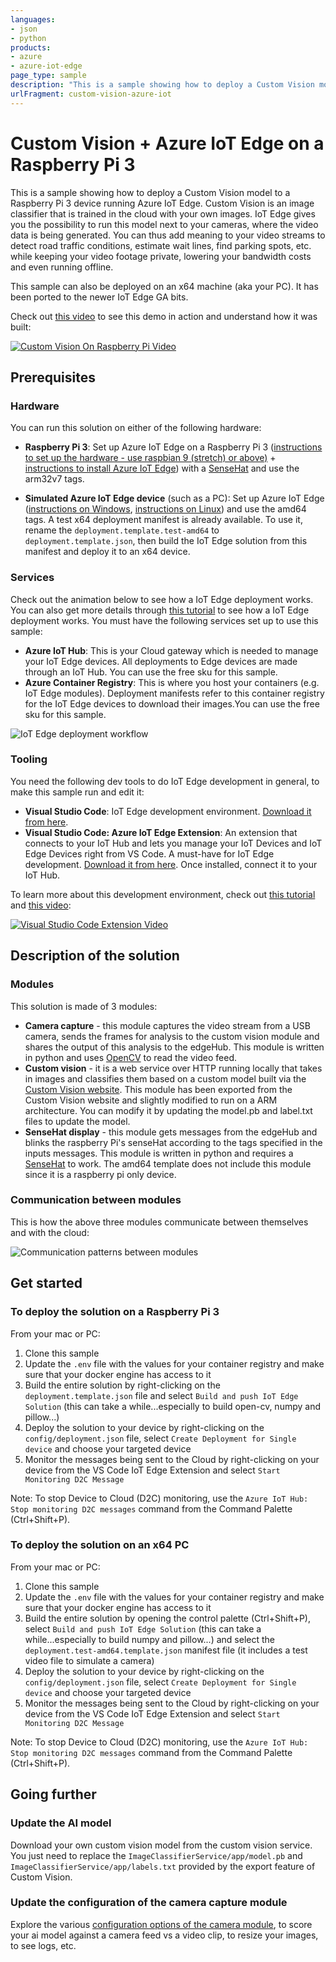 ```yaml
---
languages:
- json
- python
products:
- azure
- azure-iot-edge
page_type: sample
description: "This is a sample showing how to deploy a Custom Vision model to a Raspberry Pi 3 device running Azure IoT Edge."
urlFragment: custom-vision-azure-iot
---
```


# Custom Vision + Azure IoT Edge on a Raspberry Pi 3

This is a sample showing how to deploy a Custom Vision model to a Raspberry Pi 3 device running Azure IoT Edge. Custom Vision is an image classifier that is trained in the cloud with your own images. IoT Edge gives you the possibility to run this model next to your cameras, where the video data is being generated. You can thus add meaning to your video streams to detect road traffic conditions, estimate wait lines, find parking spots, etc. while keeping your video footage private, lowering your bandwidth costs and even running offline.

This sample can also be deployed on an x64 machine (aka your PC). It has been ported to the newer IoT Edge GA bits.

Check out [this video](https://www.youtube.com/watch?v=_K5fqGLO8us) to see this demo in action and understand how it was built:

[![Custom Vision On Raspberry Pi Video](assets/CustomVisionOnRPiDemo.png)](https://www.youtube.com/watch?v=_K5fqGLO8us)

## Prerequisites

### Hardware
You can run this solution on either of the following hardware:

- **Raspberry Pi 3**: Set up Azure IoT Edge on a Raspberry Pi 3 ([instructions to set up the hardware - use raspbian 9 (stretch) or above)](https://blog.jongallant.com/2017/11/raspberrypi-setup/) + [instructions to install Azure IoT Edge](https://docs.microsoft.com/en-us/azure/iot-edge/how-to-install-iot-edge-linux-arm)) with a [SenseHat](https://www.raspberrypi.org/products/sense-hat/) and use the arm32v7 tags.

- **Simulated Azure IoT Edge device** (such as a PC): Set up Azure IoT Edge ([instructions on Windows](https://docs.microsoft.com/en-us/azure/iot-edge/how-to-install-iot-edge-windows-with-linux), [instructions on Linux](https://docs.microsoft.com/en-us/azure/iot-edge/how-to-install-iot-edge-linux)) and use the amd64 tags. A test x64 deployment manifest is already available. To use it, rename the `deployment.template.test-amd64` to `deployment.template.json`, then build the IoT Edge solution from this manifest and deploy it to an x64 device.
 
### Services
Check out the animation below to see how a IoT Edge deployment works. You can also get more details through [this tutorial](https://docs.microsoft.com/en-us/azure/iot-edge/module-deployment-monitoring) to see how a IoT Edge deployment works. You must have the following services set up to use this sample:
- **Azure IoT Hub**: This is your Cloud gateway which is needed to manage your IoT Edge devices. All deployments to Edge devices are made through an IoT Hub. You can use the free sku for this sample.
- **Azure Container Registry**: This is where you host your containers (e.g. IoT Edge modules). Deployment manifests refer to this container registry for the IoT Edge devices to download their images.You can use the free sku for this sample.


![IoT Edge deployment workflow](assets/IoTEdgeDeployment.gif)

### Tooling
You need the following dev tools to do IoT Edge development in general, to make this sample run and edit it:
- **Visual Studio Code**: IoT Edge development environment. [Download it from here](https://code.visualstudio.com/).
- **Visual Studio Code: Azure IoT Edge Extension**: An extension that connects to your IoT Hub and lets you manage your IoT Devices and IoT Edge Devices right from VS Code. A must-have for IoT Edge development. [Download it from here](https://marketplace.visualstudio.com/items?itemName=vsciot-vscode.azure-iot-edge). Once installed, connect it to your IoT Hub.

To learn more about this development environment, check out [this tutorial](https://docs.microsoft.com/en-us/azure/iot-edge/how-to-deploy-modules-vscode) and [this video](https://www.youtube.com/watch?v=C5eTQ1cwlLk&t=1s&index=35&list=PLlrxD0HtieHh5_pOv-6xsMxS3URD6XD52):

[![Visual Studio Code Extension Video](assets/VSCodeExtensionVideo.png)](https://www.youtube.com/watch?v=C5eTQ1cwlLk&t=1s&index=35&list=PLlrxD0HtieHh5_pOv-6xsMxS3URD6XD52)


## Description of the solution
### Modules
This solution is made of 3 modules:

- **Camera capture** - this module captures the video stream from a USB camera, sends the frames for analysis to the custom vision module and shares the output of this analysis to the edgeHub. This module is written in python and uses [OpenCV](https://opencv.org/) to read the video feed.
- **Custom vision** - it is a web service over HTTP running locally that takes in images and classifies them based on a custom model built via the [Custom Vision website](https://azure.microsoft.com/en-us/services/cognitive-services/custom-vision-service/). This module has been exported from the Custom Vision website and slightly modified to run on a ARM architecture. You can modify it by updating the model.pb and label.txt files to update the model.
- **SenseHat display** - this module gets messages from the edgeHub and blinks the raspberry Pi's senseHat according to the tags specified in the inputs messages. This module is written in python and requires a [SenseHat](https://www.raspberrypi.org/products/sense-hat/) to work. The amd64 template does not include this module since it is a raspberry pi only device.

### Communication between modules
This is how the above three modules communicate between themselves and with the cloud:

![Communication patterns between modules](assets/CommunicationPatterns.png)

## Get started
### To deploy the solution on a Raspberry Pi 3
From your mac or PC:
1. Clone this sample
2. Update the `.env` file with the values for your container registry and make sure that your docker engine has access to it
3. Build the entire solution by right-clicking on the `deployment.template.json` file and select `Build and push IoT Edge Solution` (this can take a while...especially to build open-cv, numpy and pillow...)
4. Deploy the solution to your device by right-clicking on the `config/deployment.json` file, select `Create Deployment for Single device` and choose your targeted device
5. Monitor the messages being sent to the Cloud by right-clicking on your device from the VS Code IoT Edge Extension and select `Start Monitoring D2C Message` 

Note: To stop Device to Cloud (D2C) monitoring, use the `Azure IoT Hub: Stop monitoring D2C messages` command from the Command Palette (Ctrl+Shift+P).

### To deploy the solution on an x64 PC
From your mac or PC:
1. Clone this sample
2. Update the `.env` file with the values for your container registry and make sure that your docker engine has access to it
3. Build the entire solution by opening the control palette (Ctrl+Shift+P), select `Build and push IoT Edge Solution` (this can take a while...especially to build numpy and pillow...) and select the `deployment.test-amd64.template.json` manifest file (it includes a test video file to simulate a camera)
4. Deploy the solution to your device by right-clicking on the `config/deployment.json` file, select `Create Deployment for Single device` and choose your targeted device
5. Monitor the messages being sent to the Cloud by right-clicking on your device from the VS Code IoT Edge Extension and select `Start Monitoring D2C Message` 

Note: To stop Device to Cloud (D2C) monitoring, use the `Azure IoT Hub: Stop monitoring D2C messages` command from the Command Palette (Ctrl+Shift+P).

## Going further
### Update the AI model
Download your own custom vision model from the custom vision service. You just need to replace the `ImageClassifierService/app/model.pb` and `ImageClassifierService/app/labels.txt` provided by the export feature of Custom Vision. 
### Update the configuration of the camera capture module
Explore the various [configuration options of the camera module](https://github.com/Azure-Samples/Custom-vision-service-iot-edge-raspberry-pi/tree/master/modules/CameraCapture), to score your ai model against a camera feed vs a video clip, to resize your images, to see logs, etc.
